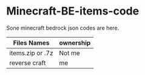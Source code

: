 # Minecraft-BE-items-code


Sone minecraft bedrock json codes are here. 


| Files Names        |    ownership  |
| -----------------  | ------------- |
| items.zip or .7z   |    Not me     |
| reverse craft      |      me      |
